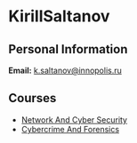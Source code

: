 






KirillSaltanov
==============






Personal Information
--------------------


**Email:** k.saltanov@innopolis.ru



Courses
-------


* [Network And Cyber Security](https://eduwiki.innopolis.university/index.php/BSc:NetworkAndCyberSecurity)
* [Cybercrime And Forensics](https://eduwiki.innopolis.university/index.php/MSc:CybercrimeForensics)










